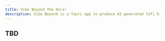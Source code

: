 ```yaml
---
title: Vibe Beyond The Docs!
description: Vibe Beyond is a Tauri app to produce AI-generated lofi hip hop
---
```


## TBD